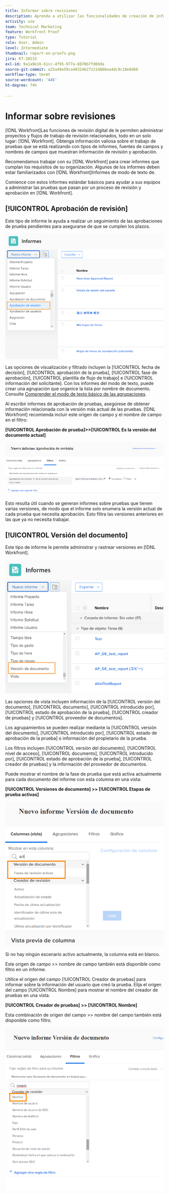 ```yaml
---
title: Informar sobre revisiones
description: Aprenda a utilizar las funcionalidades de creación de informes para administrar el progreso de la prueba.
activity: use
team: Technical Marketing
feature: Workfront Proof
type: Tutorial
role: User, Admin
level: Intermediate
thumbnail: report-on-proofs.png
jira: KT-10233
exl-id: 9a1a9e16-61cc-4f95-977a-8870b7fd0dda
source-git-commit: a25a49e59ca483246271214886ea4dc9c10e8d66
workflow-type: tm+mt
source-wordcount: '445'
ht-degree: 74%

---
```


# Informar sobre revisiones

[!DNL Workfront]Las funciones de revisión digital de le permiten administrar proyectos y flujos de trabajo de revisión relacionados, todo en un solo lugar: [!DNL Workfront]. Obtenga información valiosa sobre el trabajo de pruebas que se está realizando con tipos de informes, fuentes de campos y nombres de campos que muestran información de revisión y aprobación.

Recomendamos trabajar con su [!DNL Workfront] para crear informes que cumplan los requisitos de su organización. Algunos de los informes deben estar familiarizados con [!DNL Workfront]Informes de modo de texto de.

Comience con estos informes estándar básicos para ayudar a sus equipos a administrar las pruebas que pasan por un proceso de revisión y aprobación en [!DNL Workfront].

## [!UICONTROL Aprobación de revisión]

Este tipo de informe le ayuda a realizar un seguimiento de las aprobaciones de prueba pendientes para asegurarse de que se cumplen los plazos.

![Seleccionar [!UICONTROL Aprobación de prueba] del menú desplegable [!UICONTROL Nuevo informe] ](assets/proof-system-setups-proof-approval-report.png)

Las opciones de visualización y filtrado incluyen la [!UICONTROL fecha de decisión], [!UICONTROL aprobación de la prueba], [!UICONTROL fase de aprobación], [!UICONTROL plantilla de flujo de trabajo] e [!UICONTROL información del solicitante]. Con los informes del modo de texto, puede crear una agrupación que organice la lista por nombre de documento. Consulte [Comprender el modo de texto básico de las agrupaciones](https://experienceleague.adobe.com/docs/workfront-learn/tutorials-workfront/reporting/intermediate-reporting/basic-text-mode-for-groupings.html?lang=en).

Al escribir informes de aprobación de pruebas, asegúrese de obtener información relacionada con la versión más actual de las pruebas. [!DNL Workfront] recomienda incluir este origen de campo y el nombre de campo en el filtro:

**[!UICONTROL Aprobación de prueba]>>[!UICONTROL Es la versión del documento actual]**

![Pestaña Filtros del Creador de informes](assets/proof-system-setups-proof-approval-report-is-current-version.png)

Esto resulta útil cuando se generan informes sobre pruebas que tienen varias versiones, de modo que el informe solo enumera la versión actual de cada prueba que necesita aprobación. Esto filtra las versiones anteriores en las que ya no necesita trabajar.

## [!UICONTROL Versión del documento]

Este tipo de informe le permite administrar y rastrear versiones en [!DNL Workfront].

![Seleccione la [!UICONTROL Versión del documento] del menú desplegable [!UICONTROL Nuevo informe] ](assets/proof-system-setups-document-version-report.png)

Las opciones de vista incluyen información de la [!UICONTROL versión del documento], [!UICONTROL documento], [!UICONTROL introducido por], [!UICONTROL estado de aprobación de la prueba], [!UICONTROL creador de pruebas] y [!UICONTROL proveedor de documentos].

Los agrupamientos se pueden realizar mediante la [!UICONTROL versión del documento], [!UICONTROL introducido por], [!UICONTROL estado de aprobación de la prueba] o información del propietario de la prueba.

Los filtros incluyen [!UICONTROL versión del documento], [!UICONTROL nivel de acceso], [!UICONTROL documento], [!UICONTROL introducido por], [!UICONTROL estado de aprobación de la prueba], [!UICONTROL creador de pruebas] y la información del proveedor de documentos.

Puede mostrar el nombre de la fase de prueba que está activa actualmente para cada documento del informe con esta columna en una vista:

**[!UICONTROL Versiones de documento] >> [!UICONTROL Etapas de prueba activas]**

![Pestaña Filtros del Creador de informes](assets/proof-system-setups-active-proof-stages.png)

Si no hay ningún escenario activo actualmente, la columna está en blanco.

Este origen de campo >> nombre de campo también está disponible como filtro en un informe.

Utilice el origen del campo [!UICONTROL Creador de pruebas] para informar sobre la información del usuario que creó la prueba. Elija el origen del campo [!UICONTROL Nombre] para mostrar el nombre del creador de pruebas en una vista.

**[!UICONTROL Creador de pruebas] >> [!UICONTROL Nombre]**

Esta combinación de origen del campo >> nombre del campo también está disponible como filtro.

![Pestaña Filtros del Creador de informes](assets/proof-system-setups-proof-creator-name.png)

<!--
Learn More Icon
Learn how to create reports in [!DNL Workfront] with the Report Creation class.
Access to proofing functionality
-->
